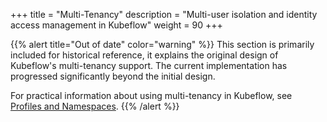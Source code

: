 +++
title = "Multi-Tenancy"
description = "Multi-user isolation and identity access management in Kubeflow"
weight = 90
+++

{{% alert title="Out of date" color="warning" %}}
This section is primarily included for historical reference, it explains the original design of Kubeflow's multi-tenancy support.
The current implementation has progressed significantly beyond the initial design.

For practical information about using multi-tenancy in Kubeflow, see [Profiles and Namespaces](/docs/components/central-dash/profiles/).
{{% /alert %}}

